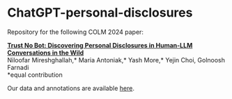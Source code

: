 # ChatGPT-personal-disclosures

Repository for the following COLM 2024 paper:

**[Trust No Bot: Discovering Personal  Disclosures in Human-LLM Conversations in the Wild](https://arxiv.org/abs/2407.11438)**   
Niloofar Mireshghallah,* Maria Antoniak,* Yash More,* Yejin Choi, Golnoosh Farnadi  
*equal contribution

Our data and annotations are available [here](https://drive.google.com/drive/folders/1_-Vluq_ugtEuxZ43uRMk29G30ZehN_Eq?usp=sharing).
